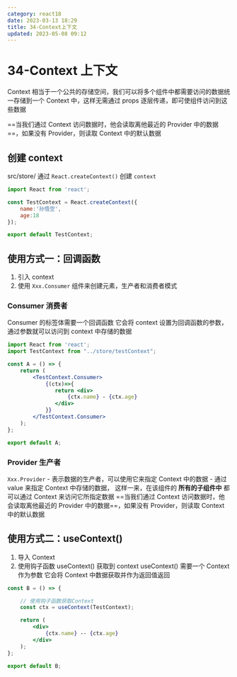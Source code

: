 ```yaml
---
category: react18
date: 2023-03-13 18:29
title: 34-Context上下文
updated: 2023-05-08 09:12
---
```


# 34-Context 上下文

Context 相当于一个公共的存储空间，我们可以将多个组件中都需要访问的数据统一存储到一个 Context 中，这样无需通过 props 逐层传递，即可使组件访问到这些数据

==当我们通过 Context 访问数据时，他会读取离他最近的 Provider 中的数据==，如果没有 Provider，则读取 Context 中的默认数据

## 创建 context

src/store/
通过 `React.createContext()` 创建 `context`

```jsx
import React from 'react';

const TestContext = React.createContext({
    name:'孙悟空',
    age:18
});

export default TestContext;
```

## 使用方式一：回调函数

1. 引入 context
2. 使用 `Xxx.Consumer` 组件来创建元素，生产者和消费者模式

### Consumer 消费者

Consumer 的标签体需要一个回调函数
它会将 context 设置为回调函数的参数，通过参数就可以访问到 context 中存储的数据

```jsx
import React from 'react';
import TestContext from "../store/testContext";

const A = () => {
    return (
        <TestContext.Consumer>
            {(ctx)=>{
               return <div>
                   {ctx.name} - {ctx.age}
               </div>
            }}
        </TestContext.Consumer>
    );
};

export default A;

```

### Provider 生产者

`Xxx.Provider` - 表示数据的生产者，可以使用它来指定 Context 中的数据 - 通过 value 来指定 Context 中存储的数据，
这样一来，在该组件的 **所有的子组件中** 都可以通过 Context 来访问它所指定数据
==当我们通过 Context 访问数据时，他会读取离他最近的 Provider 中的数据==，如果没有 Provider，则读取 Context 中的默认数据

## 使用方式二：useContext()

1. 导入 Context
2. 使用钩子函数 useContext() 获取到 context
   useContext() 需要一个 Context 作为参数
   它会将 Context 中数据获取并作为返回值返回

```jsx
const B = () => {

    // 使用钩子函数获取Context
    const ctx = useContext(TestContext);

    return (
        <div>
            {ctx.name} -- {ctx.age}
        </div>
    );
};

export default B;
```